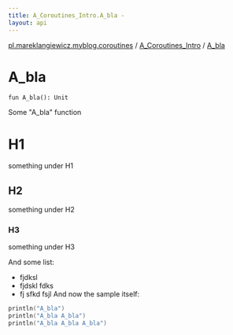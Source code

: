 ```yaml
---
title: A_Coroutines_Intro.A_bla - 
layout: api
---
```


<div class='api-docs-breadcrumbs'><a href="../index.html">pl.mareklangiewicz.myblog.coroutines</a> / <a href="index.html">A_Coroutines_Intro</a> / <a href=".">A_bla</a></div>

# A_bla

<div class="signature"><code><span class="keyword">fun </span><span class="identifier">A_bla</span><span class="symbol">(</span><span class="symbol">)</span><span class="symbol">: </span><span class="identifier">Unit</span></code></div>

Some "A_bla" function

# H1

something under H1

## H2

something under H2

### H3

something under H3

And some list:

* fjdksl
* fjdskl fdks
* fj sfkd fsjl
And now the sample itself:

``` kotlin
println("A_bla")
println("A_bla A_bla")
println("A_bla A_bla A_bla")
```

